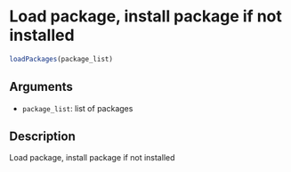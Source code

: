 # Load package, install package if not installed

```r
loadPackages(package_list)
```

## Arguments

- `package_list`: list of packages

## Description

Load package, install package if not installed



